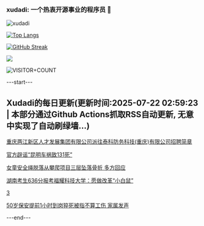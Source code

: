 ### xudadi: 一个热衷开源事业的程序员 👋

![xudadi](https://github-readme-stats-git-masterorgs-github-readme-stats-team.vercel.app/api?username=xudadi)

[![Top Langs](https://github-readme-stats.vercel.app/api/top-langs/?username=xudadi)](https://github.com/anuraghazra/github-readme-stats)

[![GitHub Streak](https://streak-stats.demolab.com?user=xudadi&locale=zh_Hans)](https://git.io/streak-stats)

![](https://raw.githubusercontent.com/xudadi/xudadi/main/assets/github-contribution-grid-snake.svg)

![VISITOR+COUNT](https://komarev.com/ghpvc/?username=xudadi&label=VISITOR+COUNT)


---start---

## Xudadi的每日更新(更新时间:2025-07-22 02:59:23 | 本部分通过Github Actions抓取RSS自动更新, 无意中实现了自动刷绿墙...)

[重庆两江新区人才发展集团有限公司派往泰科防务科技(重庆)有限公司招聘简章](https://www.gongkaoleida.com/article/2522568)

[官方辟谣“昆明车祸致131死”](https://m.163.com/news/article/K51697A10550069O.html)

[女童安全绳脱落从攀爬项目三层坠落骨折 多方回应](https://m.163.com/news/article/K51152NP0534P59R.html)

[湖南考生636分报考福耀科技大学：愿做改革“小白鼠”](https://m.163.com/news/article/K5106ION051492T3.html)

[3](https://m.163.com/touch/news/sub/domestic)

[50岁保安提前1小时到岗猝死被指不算工伤 家属发声](https://m.163.com/news/article/K50SVH25053469LG.html)

---end---

